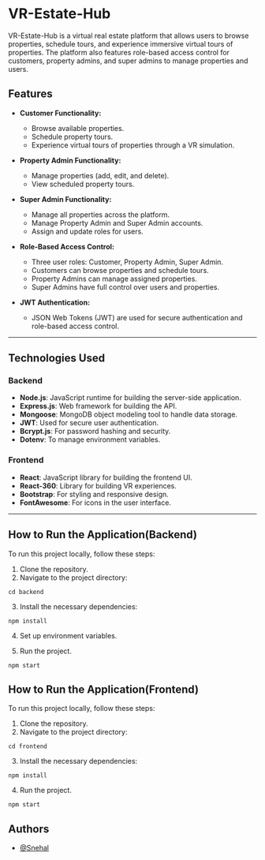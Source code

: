 # VR-Estate-Hub

VR-Estate-Hub is a virtual real estate platform that allows users to browse properties, schedule tours, and experience immersive virtual tours of properties. The platform also features role-based access control for customers, property admins, and super admins to manage properties and users.

## Features

- **Customer Functionality:**

  - Browse available properties.
  - Schedule property tours.
  - Experience virtual tours of properties through a VR simulation.

- **Property Admin Functionality:**

  - Manage properties (add, edit, and delete).
  - View scheduled property tours.

- **Super Admin Functionality:**

  - Manage all properties across the platform.
  - Manage Property Admin and Super Admin accounts.
  - Assign and update roles for users.

- **Role-Based Access Control:**

  - Three user roles: Customer, Property Admin, Super Admin.
  - Customers can browse properties and schedule tours.
  - Property Admins can manage assigned properties.
  - Super Admins have full control over users and properties.

- **JWT Authentication:**
  - JSON Web Tokens (JWT) are used for secure authentication and role-based access control.

---

## Technologies Used

### Backend

- **Node.js**: JavaScript runtime for building the server-side application.
- **Express.js**: Web framework for building the API.
- **Mongoose**: MongoDB object modeling tool to handle data storage.
- **JWT**: Used for secure user authentication.
- **Bcrypt.js**: For password hashing and security.
- **Dotenv**: To manage environment variables.

### Frontend

- **React**: JavaScript library for building the frontend UI.
- **React-360**: Library for building VR experiences.
- **Bootstrap**: For styling and responsive design.
- **FontAwesome**: For icons in the user interface.

---

## How to Run the Application(Backend)

To run this project locally, follow these steps:

1. Clone the repository.
2. Navigate to the project directory:

```
cd backend
```

3. Install the necessary dependencies:

```
npm install
```

4. Set up environment variables.

5. Run the project.

```
npm start
```

## How to Run the Application(Frontend)

To run this project locally, follow these steps:

1. Clone the repository.
2. Navigate to the project directory:

```
cd frontend
```

3. Install the necessary dependencies:

```
npm install
```

4. Run the project.

```
npm start
```

## Authors

- [@Snehal](https://github.com/Snehal-Salvi)
